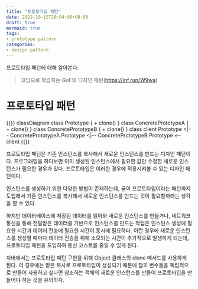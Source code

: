 ```yaml
---
title: "프로토타입 패턴"
date: 2022-10-15T20:04:00+09:00
draft: true
mermaid: true
tags:
- prototype pattern
categories:
- design pattern
---
```

프로토타입 패턴에 대해 알아본다.
<!--more-->

> 코딩으로 학습하는 GoF의 디자인 패턴(https://inf.run/W9wa)

# 프로토타입 패턴

{{<mermaid>}}
classDiagram
    class Prototype {
        + clone()
    }
    class ConcretePrototypeA {
        + clone()
    }
    class ConcretePrototypeB {
        + clone()
    }
    class client
    Prototype <|-- ConcretePrototypeA
    Prototype <|-- ConcretePrototypeB
    Prototype <-- client
{{</mermaid>}}

프로토타입 패턴은 기존 인스턴스를 복사해서 새로운 인스턴스를 만드는 디자인 패턴이다. 프로그래밍을 하다보면 이미 생성된 인스턴스에서 필요한 값만 수정한 새로운 인스턴스가 필요한 경우가 있다. 프로토타입은 이러한 경우에 적용시켜볼 수 있는 디자인 패턴이다.

인스턴스를 생성하기 위한 다양한 방법이 존재하는데, 굳이 프로토타입이라는 패턴까지 도입해서 기존 인스턴스를 복사해서 새로운 인스턴스를 만드는 것이 필요할까라는 생각을 할 수 있다.

하지만 데이터베이스에 저장된 데이터를 읽어와 새로운 인스턴스를 만들거나, 네트워크 통신을 통해 전달받은 데이터를 기반으로 인스턴스를 만드는 작업은 인스턴스 생성에 필요한 시간과 데이터 전송에 필요한 시간이 동시에 필요하다. 이런 경우에 새로운 인스턴스를 생성할 때마다 데이터 전송을 위해 소모되는 시간이 추가적으로 발생하게 되는데, 프로토타입 패턴을 도입하여 통신 코스트를 줄일 수 있게 된다.

자바에서는 프로토타입 패턴 구현을 위해 Object 클래스의 clone 메서드를 사용하게 된다. 이 경우에는 얕은 복사로 프로토타입이 생성되기 때문에 참조 변수들을 독립적으로 만들어 사용하고 싶다면 참조하는 객체의 새로운 인스턴스를 만들어 프로토타입을 만들어야 하는 것을 유의하자.
